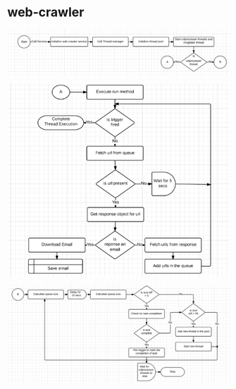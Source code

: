 # web-crawler

![alt text](https://github.com/vishals79/web-crawler/blob/master/src/etc/main-flow.jpg "Main Flow")

![alt text](https://github.com/vishals79/web-crawler/blob/master/src/etc/url-processor.jpg "URL Processor")

![alt text](https://github.com/vishals79/web-crawler/blob/master/src/etc/invigilator.jpg "Invigilator")

